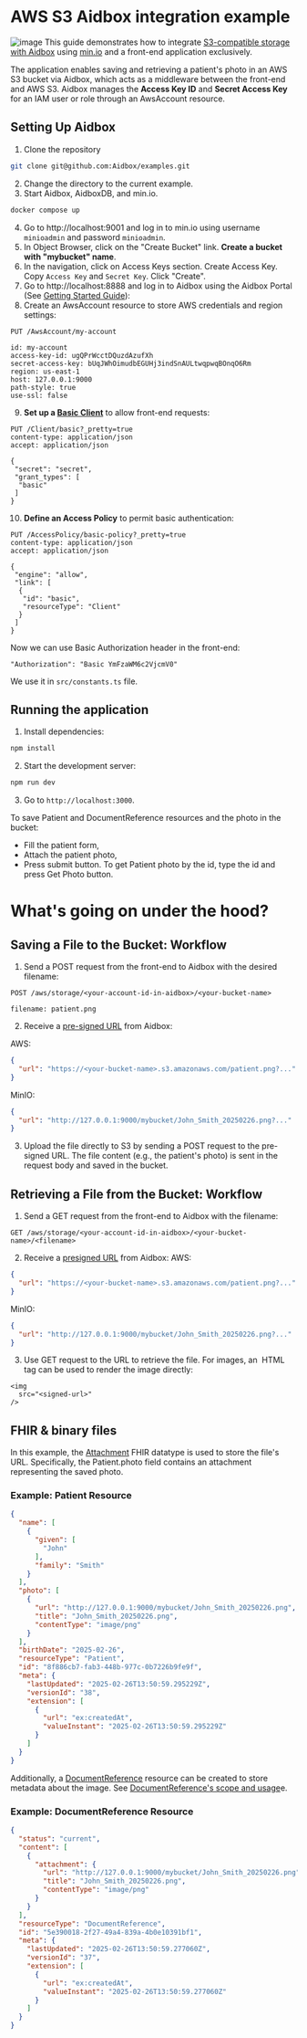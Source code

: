# AWS S3 Aidbox integration example
![image](https://github.com/user-attachments/assets/fb3026ef-be1f-4ef8-845e-064e463adb0f)
This guide demonstrates how to integrate [S3-compatible storage with Aidbox](https://docs.aidbox.app/storage-1/s3-compatible-storages/aws-s3) using [min.io](https://github.com/minio/minio) and a front-end application exclusively. 

The application enables saving and retrieving a patient's photo in an AWS S3 bucket via Aidbox, which acts as a middleware between the front-end and AWS S3. Aidbox manages the **Access Key ID** and **Secret Access Key** for an IAM user or role through an AwsAccount resource.

## Setting Up Aidbox
1. Clone the repository 
```bash
git clone git@github.com:Aidbox/examples.git 
```
2. Change the directory to the current example.
3. Start Aidbox, AidboxDB, and min.io.
```bash
docker compose up
```
4. Go to http://localhost:9001 and log in to min.io using username `minioadmin` and password `minioadmin`. 
5. In Object Browser, click on the "Create Bucket" link. **Create a bucket with "mybucket" name**.
6. In the navigation, click on Access Keys section. Create Access Key. Copy `Access Key` and `Secret Key`. Click "Create".
7. Go to http://localhost:8888 and log in to Aidbox using the Aidbox Portal (See [Getting Started Guide](https://docs.aidbox.app/getting-started/run-aidbox-locally-with-docker/run-aidbox-locally#id-4.-activate-your-aidbox-instance)):
8. Create an AwsAccount resource to store AWS credentials and region settings:
```http
PUT /AwsAccount/my-account

id: my-account
access-key-id: ugQPrWcctDQuzdAzufXh
secret-access-key: bUqJWhOimudbEGUHj3indSnAULtwqpwqBOnqO6Rm
region: us-east-1
host: 127.0.0.1:9000
path-style: true
use-ssl: false
```
9. **Set up a [Basic Client](https://docs.aidbox.app/modules/security-and-access-control/auth/basic-auth)** to allow front-end requests:
```http
PUT /Client/basic?_pretty=true
content-type: application/json
accept: application/json

{
 "secret": "secret",
 "grant_types": [
  "basic"
 ]
}
```
10. **Define an Access Policy** to permit basic authentication:
```http
PUT /AccessPolicy/basic-policy?_pretty=true
content-type: application/json
accept: application/json

{
 "engine": "allow",
 "link": [
  {
   "id": "basic",
   "resourceType": "Client"
  }
 ]
}
```
Now we can use Basic Authorization header in the front-end:
```
"Authorization": "Basic YmFzaWM6c2VjcmV0"
```
We use it in `src/constants.ts` file.

## Running the application
1. Install dependencies:
```bash
npm install
```
2. Start the development server:
```bash
npm run dev
```
3. Go to `http://localhost:3000`.

To save Patient and DocumentReference resources and the photo in the bucket:
- Fill the patient form,
- Attach the patient photo,
- Press submit button.
To get Patient photo by the id, type the id and press Get Photo button.

# What's going on under the hood?
## Saving a File to the Bucket: Workflow
1. Send a POST request from the front-end to Aidbox with the desired filename:
```http
POST /aws/storage/<your-account-id-in-aidbox>/<your-bucket-name>

filename: patient.png
```
2. Receive a [pre-signed URL](https://docs.aws.amazon.com/AmazonS3/latest/userguide/using-presigned-url.html) from Aidbox:

AWS:
```json
{
  "url": "https://<your-bucket-name>.s3.amazonaws.com/patient.png?..."
}
```

MinIO:
```json
{
  "url": "http://127.0.0.1:9000/mybucket/John_Smith_20250226.png?..."
}
```
3. Upload the file directly to S3 by sending a POST request to the pre-signed URL. The file content (e.g., the patient's photo) is sent in the request body and saved in the bucket.

## Retrieving a File from the Bucket: Workflow
1. Send a GET request from the front-end to Aidbox with the filename:
```http
GET /aws/storage/<your-account-id-in-aidbox>/<your-bucket-name>/<filename>
```
2. Receive a [presigned URL](https://docs.aws.amazon.com/AmazonS3/latest/userguide/using-presigned-url.html) from Aidbox: 
AWS:
```json
{
  "url": "https://<your-bucket-name>.s3.amazonaws.com/patient.png?..."
}
```

MinIO:
```json
{
  "url": "http://127.0.0.1:9000/mybucket/John_Smith_20250226.png?..."
}
```
3. Use GET request to the URL to retrieve the file.
For images, an <img> HTML tag can be used to render the image directly:
```react
<img
  src="<signed-url>"
/>
```

## FHIR & binary files
In this example, the [Attachment](https://build.fhir.org/datatypes.html#attachment) FHIR datatype is used to store the file's URL. Specifically, the Patient.photo field contains an attachment representing the saved photo.

### Example: Patient Resource
```json
{
  "name": [
    {
      "given": [
        "John"
      ],
      "family": "Smith"
    }
  ],
  "photo": [
    {
      "url": "http://127.0.0.1:9000/mybucket/John_Smith_20250226.png",
      "title": "John_Smith_20250226.png",
      "contentType": "image/png"
    }
  ],
  "birthDate": "2025-02-26",
  "resourceType": "Patient",
  "id": "8f886cb7-fab3-448b-977c-0b7226b9fe9f",
  "meta": {
    "lastUpdated": "2025-02-26T13:50:59.295229Z",
    "versionId": "38",
    "extension": [
      {
        "url": "ex:createdAt",
        "valueInstant": "2025-02-26T13:50:59.295229Z"
      }
    ]
  }
}
```
Additionally, a [DocumentReference](https://build.fhir.org/documentreference.html) resource can be created to store metadata about the image. See [DocumentReference's scope and usage](https://build.fhir.org/documentreference.html#scope)e.

### Example: DocumentReference Resource
```json
{
  "status": "current",
  "content": [
    {
      "attachment": {
        "url": "http://127.0.0.1:9000/mybucket/John_Smith_20250226.png",
        "title": "John_Smith_20250226.png",
        "contentType": "image/png"
      }
    }
  ],
  "resourceType": "DocumentReference",
  "id": "5e390018-2f27-49a4-839a-4b0e10391bf1",
  "meta": {
    "lastUpdated": "2025-02-26T13:50:59.277060Z",
    "versionId": "37",
    "extension": [
      {
        "url": "ex:createdAt",
        "valueInstant": "2025-02-26T13:50:59.277060Z"
      }
    ]
  }
}

```
